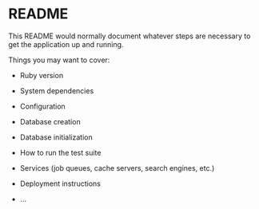 # README

This README would normally document whatever steps are necessary to get the
application up and running.

Things you may want to cover:

* Ruby version

* System dependencies

* Configuration

* Database creation

* Database initialization

* How to run the test suite

* Services (job queues, cache servers, search engines, etc.)

* Deployment instructions

* ...






<!-- Steps -->
<!-- 1. Rails new (name of file)
2. Rails g model (name of model)
  - can also do
    Rails g model Actor name:string ..... etc
3. Rails db:migrate
4. Rails g migration createBlahBlue (how to create join table)
5. Add associations: belongs_to, has_one, has_many, has_many :through, has_one :through, has_and_belongs_to_many -->
